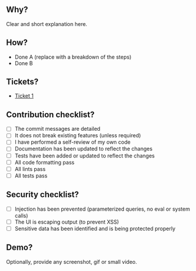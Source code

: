 ## Why?

Clear and short explanation here.

## How?

- Done A (replace with a breakdown of the steps)
- Done B

## Tickets?

- [Ticket 1](the-ticket-url-here)

## Contribution checklist?

- [ ] The commit messages are detailed
- [ ] It does not break existing features (unless required)
- [ ] I have performed a self-review of my own code
- [ ] Documentation has been updated to reflect the changes
- [ ] Tests have been added or updated to reflect the changes
- [ ] All code formatting pass
- [ ] All lints pass
- [ ] All tests pass

## Security checklist?

- [ ] Injection has been prevented (parameterized queries, no eval or system calls)
- [ ] The UI is escaping output (to prevent XSS)
- [ ] Sensitive data has been identified and is being protected properly

## Demo?

Optionally, provide any screenshot, gif or small video.
